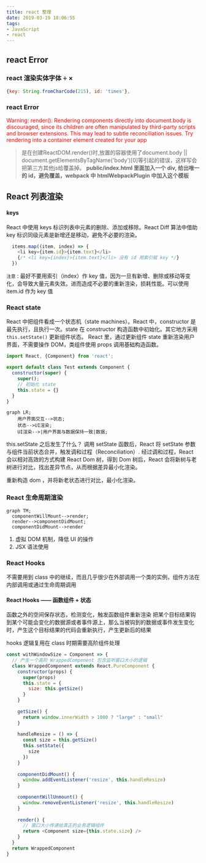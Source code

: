 ```yaml
---
title: react 整理
date: 2019-03-19 18:06:55
tags:
- JavaScript
- react
---
```


## react Error
### react 渲染实体字体 &#247; &#215;
```JavaScript
{key: String.fromCharCode(215), id: 'times'},
```
### react Error
<font color="red">Warning: render(): Rendering components directly into document.body is discouraged, since its children are often manipulated by third-party scripts and browser extensions. This may lead to subtle reconciliation issues. Try rendering into a container element created for your app</font>
> 是在创建ReactDOM.render()时,放置的容器使用了document.body || document.getElementsByTagName('body')[0]等引起的错误，这样写会把第三方其他js给覆盖掉。
**public/index.html 里面加入一个 div, 给出唯一的 id，避免覆盖，webpack 中 htmlWebpackPlugin 中加入这个模板**



## React 列表渲染

#### keys
React 中使用 keys 标识列表中元素的删除、添加或移除。React Diff 算法中借助 key 标识同级元素是新增还是移动，避免不必要的渲染。

```JavaScript
  items.map((item, index) => {
    <li key={item.id}>{item.text}</li>
    {/* <li key={index}>{item.text}</li> 没有 id 用索引赋 key */}
  })
```
`注意：`最好不要用索引（index）作 key 值，因为一旦有新增、删除或移动等变化，会导致大量元素失效。进而造成不必要的重新渲染，损耗性能。可以使用 item.id 作为 key 值

### React state
React 中把组件看成一个状态机（state machines）。React 中，constructor 是最先执行，且执行一次。state 在 constructor 构造函数中初始化。其它地方采用 `this.setState()` 更新组件状态。
React 里，通过更新组件 state 重新渲染用户界面，不需要操作 DOM，类组件使用 props 调用基础构造函数。
```JavaScript
import React, {Component} from 'react';

export default class Test extends Component {
  constructor(super) {
    super();
    // 初始化 state
    this.state = {}
  }
}
```

```mermaid
graph LR;
    用户界面交互-->状态;
    状态-->UI渲染;
    UI渲染-->|用户界面与数据保持一致|数据;
```
this.setState 之后发生了什么？
调用 setState 函数后，React 将 setState 参数与组件当前状态合并，触发调和过程（Reconciliation）. 经过调和过程，React 会以相对高效的方式构建 React Dom 树，得到 Dom 树后，React 会将新树与老树进行对比，找出差异节点，从而根据差异最小化渲染。

重新构造 dom ，并将新老状态进行对比，最小化渲染。

### React 生命周期渲染
```mermaid
graph TM;
  componentWillMount-->render;
  render-->componentDidMount;
  componentDidMount-->render
```

1.  虚拟 DOM 机制，降低 UI 的操作
2.  JSX 语法使用

### React Hooks
不需要用到 class 中的继续，而且几乎很少在外部调用一个类的实例，组件方法在内部调用或通过生命周期调用

#### React Hooks —— 函数组件 + 状态
函数之外的空间保存状态，检测变化，触发函数组件重新渲染
把某个目标结果钩到某个可能会变化的数据源或者事件源上，那么当被钩到的数据或事件发生变化时，产生这个目标结果的代码会重新执行，产生更新后的结果

hooks 逻辑复用在 class 时期需要高阶组件处理
```javascript
const withWindowSize = Component => {
  // 产生一个高阶 WrappedComponent 包含监听窗口大小的逻辑
  class WrappedComponent extends React.PureComponent {
    constructor(props) {
      super(props)
      this.state = {
        size: this.getSize()
      }
    }
    
    getSize() {
      return window.innerWidth > 1000 ? "large" : "small"
    }
    
    handleResize = () => {
      const size = this.getSize()
      this.setState({
        size
      })
    }
    
    componentDidMount() {
      window.addEventListener('resize', this.handleResize)
    }
    
    componentWillUnmount() {
      window.removeEventListener('resize', this.handleResize)
    }
    
    render() {
      // 窗口大小传递给真正的业务逻辑组件
      return <Component size={this.state.size} />
    }
  }
  return WrappedComponent
}
```
